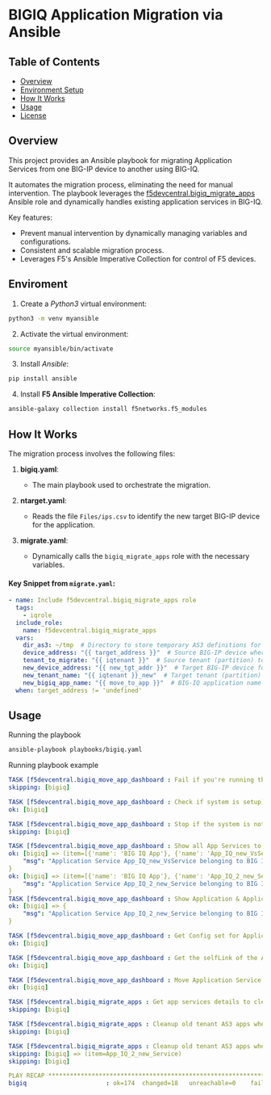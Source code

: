 # BIGIQ Application Migration via Ansible

## Table of Contents
- [Overview](#overview)
- [Environment Setup](#environment-setup)
- [How It Works](#how-it-works)
- [Usage](#usage)
- [License](#license)

## Overview
This project provides an Ansible playbook for migrating Application Services from one BIG-IP device to another using BIG-IQ. 

It automates the migration process, eliminating the need for manual intervention. The playbook leverages the [f5devcentral.bigiq_migrate_apps](https://galaxy.ansible.com/ui/standalone/roles/f5devcentral/bigiq_migrate_apps/documentation/) Ansible role and dynamically handles existing application services in BIG-IQ.

Key features:
- Prevent manual intervention by dynamically managing variables and configurations.
- Consistent and scalable migration process.
- Leverages F5's Ansible Imperative Collection for control of F5 devices.

## Enviroment

1. Create a *Python3* virtual environment:

```bash
python3 -m venv myansible
```

2. Activate the virtual environment:

```bash
source myansible/bin/activate
```

3. Install *Ansible*:

```bash
pip install ansible
```

4. Install **F5 Ansible Imperative Collection**:

```bash
ansible-galaxy collection install f5networks.f5_modules
```

## How It Works

The migration process involves the following files:

1. **bigiq.yaml**:  
   - The main playbook used to orchestrate the migration.

2. **ntarget.yaml**:  
   - Reads the file `Files/ips.csv` to identify the new target BIG-IP device for the application.

3. **migrate.yaml**:  
   - Dynamically calls the `bigiq_migrate_apps` role with the necessary variables.

#### Key Snippet from `migrate.yaml`:
```yaml
- name: Include f5devcentral.bigiq_migrate_apps role
  tags:
    - iqrole  
  include_role:
    name: f5devcentral.bigiq_migrate_apps  
  vars:
    dir_as3: ~/tmp  # Directory to store temporary AS3 definitions for migration
    device_address: "{{ target_address }}"  # Source BIG-IP device where the application(s) currently exist
    tenant_to_migrate: "{{ iqtenant }}"  # Source tenant (partition) to be migrated from the source BIG-IP
    new_device_address: "{{ new_tgt_addr }}"  # Target BIG-IP device for the migrated application(s)
    new_tenant_name: "{{ iqtenant }}_new"  # Target tenant (partition) on the target BIG-IP; must differ from "tenant_to_migrate"
    new_bigiq_app_name: "{{ move_to_app }}"  # BIG-IQ application name where all associated services will be moved or consolidated
  when: target_address != 'undefined'  
```
## Usage
Running the playbook
```bash
ansible-playbook playbooks/bigiq.yaml
```
Running playbook example
```yaml
TASK [f5devcentral.bigiq_move_app_dashboard : Fail if you're running the role against a DCD device] **************************************************************************************************************************************
skipping: [bigiq]

TASK [f5devcentral.bigiq_move_app_dashboard : Check if system is setup] ******************************************************************************************************************************************************************
ok: [bigiq]

TASK [f5devcentral.bigiq_move_app_dashboard : Stop if the system is not setup] ***********************************************************************************************************************************************************
skipping: [bigiq]

TASK [f5devcentral.bigiq_move_app_dashboard : Show all App Services to add into the Application in BIG-IQ dashboard] *********************************************************************************************************************
ok: [bigiq] => (item=[{'name': 'BIG IQ App'}, {'name': 'App_IQ_new_VsService'}]) => {
    "msg": "Application Service App_IQ_new_VsService belonging to BIG IQ App "
}
ok: [bigiq] => (item=[{'name': 'BIG IQ App'}, {'name': 'App_IQ_2_new_Service'}]) => {
    "msg": "Application Service App_IQ_2_new_Service belonging to BIG IQ App "
}
TASK [f5devcentral.bigiq_move_app_dashboard : Show Application & Application Service] ****************************************************************************************************************************************************
ok: [bigiq] => {
    "msg": "Application Service App_IQ_2_new_Service belonging to BIG IQ App"
}

TASK [f5devcentral.bigiq_move_app_dashboard : Get Config set for Application Service] ****************************************************************************************************************************************************
ok: [bigiq]

TASK [f5devcentral.bigiq_move_app_dashboard : Get the selfLink of the Application Service] ***********************************************************************************************************************************************
ok: [bigiq]

TASK [f5devcentral.bigiq_move_app_dashboard : Move Application Service to Application defined in BIG-IQ dashboard] ***********************************************************************************************************************
ok: [bigiq]

TASK [f5devcentral.bigiq_migrate_apps : Get app services details to cleanup] *************************************************************************************************************************************************************
skipping: [bigiq]

TASK [f5devcentral.bigiq_migrate_apps : Cleanup old tenant AS3 apps when device is reachable] ********************************************************************************************************************************************
skipping: [bigiq]

TASK [f5devcentral.bigiq_migrate_apps : Cleanup old tenant AS3 apps when device is NOT reachable] ****************************************************************************************************************************************
skipping: [bigiq] => (item=App_IQ_2_new_Service) 
skipping: [bigiq]

PLAY RECAP *******************************************************************************************************************************************************************************************************************************
bigiq                      : ok=174  changed=18   unreachable=0    failed=0    skipped=60   rescued=0    ignored=0  
```
